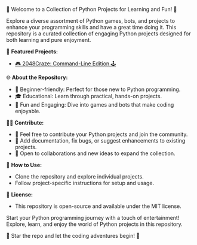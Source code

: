 🚀 Welcome to a Collection of Python Projects for Learning and Fun! 🐍

Explore a diverse assortment of Python games, bots, and projects to enhance your programming skills and have a great time doing it. This repository is a curated collection of engaging Python projects designed for both learning and pure enjoyment.

🤖 **Featured Projects:**
- <a href='./2048_game/'>🎮 2048Craze: Command-Line Edition 🕹️</a>

🌐 **About the Repository:**
- 🚀 Beginner-friendly: Perfect for those new to Python programming.
- 🎓 Educational: Learn through practical, hands-on projects.
- 🎯 Fun and Engaging: Dive into games and bots that make coding enjoyable.

👩‍💻 **Contribute:**
- 🌟 Feel free to contribute your Python projects and join the community.
- 📄 Add documentation, fix bugs, or suggest enhancements to existing projects.
- 🚧 Open to collaborations and new ideas to expand the collection.

📌 **How to Use:**
- Clone the repository and explore individual projects.
- Follow project-specific instructions for setup and usage.

📜 **License:**
- This repository is open-source and available under the MIT license.

Start your Python programming journey with a touch of entertainment! Explore, learn, and enjoy the world of Python projects in this repository.

🌟 Star the repo and let the coding adventures begin! 🚀
